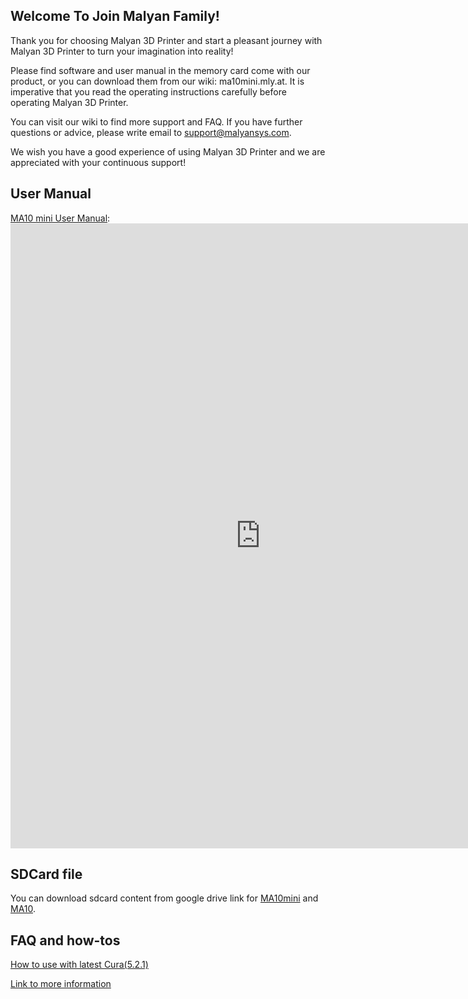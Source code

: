 
## Welcome To Join Malyan Family!

 Thank you for choosing Malyan 3D Printer and start a
pleasant journey with Malyan 3D Printer to turn your
imagination into reality!

 Please find software and user manual in the memory
card come with our product, or you can download them
from our wiki: ma10mini.mly.at. It is imperative that you
read the operating instructions carefully before operating
Malyan 3D Printer.

 You can visit our wiki to find more support and FAQ. If
you have further questions or advice, please write email to
[support@malyansys.com](support@malyansys.com). 

 We wish you have a good experience of using Malyan
3D Printer and we are appreciated with your continuous
support! 

## User Manual

[MA10 mini User Manual](https://malyansystem.github.io/ma10wiki/manual-ma10mini.pdf): 
<embed src="https://malyansystem.github.io/ma10wiki/manual-ma10mini.pdf#toolbar=0&navpanes=0" width="800" height="1000" type="application/pdf" />


## SDCard file

You can download sdcard content from google drive link for [MA10mini](https://drive.google.com/file/d/1BaN6-xSl-wVWZxy11NHtjMq0_4DtFgz4/view?usp=sharing) and [MA10](https://drive.google.com/file/d/1uDF6UuBPYfWFkBjgCh28dX_BEGUVY2NM/view?usp=sharing).

## FAQ and how-tos

[How to use with latest Cura(5.2.1)](cura521)

[Link to more information](qa)
